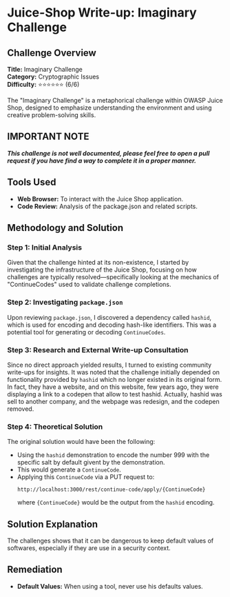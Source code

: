 # Juice-Shop Write-up: Imaginary Challenge

## Challenge Overview

**Title:** Imaginary Challenge  
**Category:** Cryptographic Issues  
**Difficulty:** ⭐⭐⭐⭐⭐⭐ (6/6)

The "Imaginary Challenge" is a metaphorical challenge within OWASP Juice Shop, designed to emphasize understanding the environment and using creative problem-solving skills.

## IMPORTANT NOTE

**_This challenge is not well documented, please feel free to open a pull request if you have find a way to complete it in a proper manner._**

## Tools Used

- **Web Browser:** To interact with the Juice Shop application.
- **Code Review:** Analysis of the package.json and related scripts.

## Methodology and Solution

### Step 1: Initial Analysis

Given that the challenge hinted at its non-existence, I started by investigating the infrastructure of the Juice Shop, focusing on how challenges are typically resolved—specifically looking at the mechanics of "ContinueCodes" used to validate challenge completions.

### Step 2: Investigating `package.json`

Upon reviewing `package.json`, I discovered a dependency called `hashid`, which is used for encoding and decoding hash-like identifiers. This was a potential tool for generating or decoding `ContinueCodes`.

### Step 3: Research and External Write-up Consultation

Since no direct approach yielded results, I turned to existing community write-ups for insights. It was noted that the challenge initially depended on functionality provided by `hashid` which no longer existed in its original form. In fact, they have a website, and on this website, few years ago, they were displaying a link to a codepen that allow to test hashid. Actually, hashid was sell to another company, and the webpage was redesign, and the codepen removed. 

### Step 4: Theoretical Solution

The original solution would have been the following:
- Using the `hashid` demonstration to encode the number 999 with the specific salt by default givent by the demonstration.
- This would generate a `ContinueCode`.
- Applying this `ContinueCode` via a PUT request to:
  ```
  http://localhost:3000/rest/continue-code/apply/{ContinueCode}
  ```
  where `{ContinueCode}` would be the output from the `hashid` encoding.


## Solution Explanation

The challenges shows that it can be dangerous to keep default values of softwares, especially if they are use in a security context.

## Remediation

- **Default Values:** When using a tool, never use his defaults values.